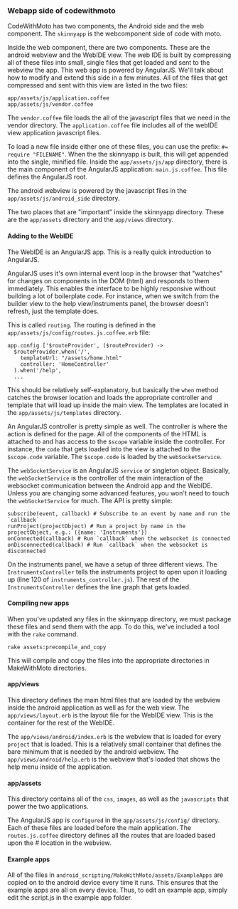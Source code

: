 ### Webapp side of codewithmoto

CodeWithMoto has two components, the Android side and the web component. The `skinnyapp` is the webcomponent side of code with moto. 

Inside the web component, there are two components. These are the android webview and the WebIDE view. The web IDE is built by compressing all of these files into small, single files that get loaded and sent to the webview the app. This web app is powered by AngularJS. We'll talk about how to modify and extend this side in a few minutes. All of the files that get compressed and sent with this view are listed in the two files:

    app/assets/js/application.coffee
    app/assets/js/vendor.coffee

The `vendor.coffee` file loads the all of the javascript files that we need in the vendor directory. The `application.coffee` file includes all of the webIDE view application javascript files. 

To load a new file inside either one of these files, you can use the prefix: `#= require "FILENAME"`. When the the skinnyapp is built, this will get appended into the single, minified file. Inside the `app/assets/js/app` directory, there is the main component of the AngularJS application: `main.js.coffee`. This file defines the AngularJS root.

The android webview is powered by the javascript files in the `app/assets/js/android_side` directory. 

The two places that are "important" inside the skinnyapp directory. These are the `app/assets` directory and the `app/views` directory.

#### Adding to the WebIDE

The WebIDE is an AngularJS app. This is a really quick introduction to AngularJS.

AngularJS uses it's own internal event loop in the browser that "watches" for changes on components in the DOM (html) and responds to them immediately. This enables the interface to be highly responsive without building a lot of boilerplate code. For instance, when we switch from the builder view to the help view/instruments panel, the browser doesn't refresh, just the template does. 

This is called `routing`. The routing is defined in the `app/assets/js/config/routes.js.coffee.erb` file:

    app.config ['$routeProvider', ($routeProvider) ->
      $routeProvider.when('/',
        templateUrl: "/assets/home.html"
        controller: 'HomeController'
      ).when('/help',
      ...
  
This should be relatively self-explanatory, but basically the `when` method catches the browser location and loads the appropriate controller and template that will load up inside the main view. The templates are located in the `app/assets/js/templates` directory.

An AngularJS controller is pretty simple as well. The controller is where the action is defined for the page. All of the components of the HTML is attached to and has access to the `$scope` variable inside the controller. For instance, the `code` that gets loaded into the view is attached to the `$scope.code` variable. The `$scope.code` is loaded by the `webSocketService`.

The `webSocketService` is an AngularJS `service` or singleton object. Basically, the `webSocketService` is the controller of the main interaction of the websocket communication between the Android app and the WebIDE. Unless you are changing some advanced features, you won't need to touch the `webSocketService` for much. The API is pretty simple:

    subscribe(event, callback) # Subscribe to an event by name and run the `callback`
    runProject(projectObject) # Run a project by name in the projectObject, e.g.: ({name: 'Instruments'})
    onConnected(callback) # Run `callback` when the websocket is connected
    onDisconnected(callback) # Run `callback` when the websocket is disconnected

On the instruments panel, we have a setup of three different views. The `InstrumentsController` tells the instruments project to open upon it loading up (line 120 of `instruments_controller.js`). The rest of the `InstrumentsController` defines the line graph that gets loaded.

#### Compiling new apps

When you've updated any files in the skinnyapp directory, we must package these files and send them with the app. To do this, we've included a tool with the `rake` command. 

    rake assets:precompile_and_copy

This will compile and copy the files into the appropriate directories in MakeWithMoto directories. 

#### app/views

This directory defines the main html files that are loaded by the webview inside the android application as well as for the web view. The `app/views/layout.erb` is the layout file for the WebIDE view. This is the container for the rest of the WebIDE. 

The `app/views/android/index.erb` is the webview that is loaded for every `project` that is loaded. This is a relatively small container that defines the bare minimum that is needed by the android webview. The `app/views/android/help.erb` is the webview that's loaded that shows the help menu inside of the application.

#### app/assets

This directory contains all of the `css`, `images`, as well as the `javascripts` that power the two applications. 

The AngularJS app is `configured` in the `app/assets/js/config/` directory. Each of these files are loaded before the main application. The `routes.js.coffee` directory defines all the routes that are loaded based upon the # location in the webview. 

#### Example apps

All of the files in `android_scripting/MakeWithMoto/assets/ExampleApps` are copied on to the android device every time it runs. This ensures that the example apps are all on every device. Thus, to edit an example app, simply edit the script.js in the example app folder. 